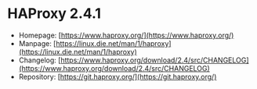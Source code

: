 # HAProxy 2.4.1
 - Homepage: [https://www.haproxy.org/](https://www.haproxy.org/)
 - Manpage: [https://linux.die.net/man/1/haproxy](https://linux.die.net/man/1/haproxy)
 - Changelog: [https://www.haproxy.org/download/2.4/src/CHANGELOG](https://www.haproxy.org/download/2.4/src/CHANGELOG)
 - Repository: [https://git.haproxy.org/](https://git.haproxy.org/)

